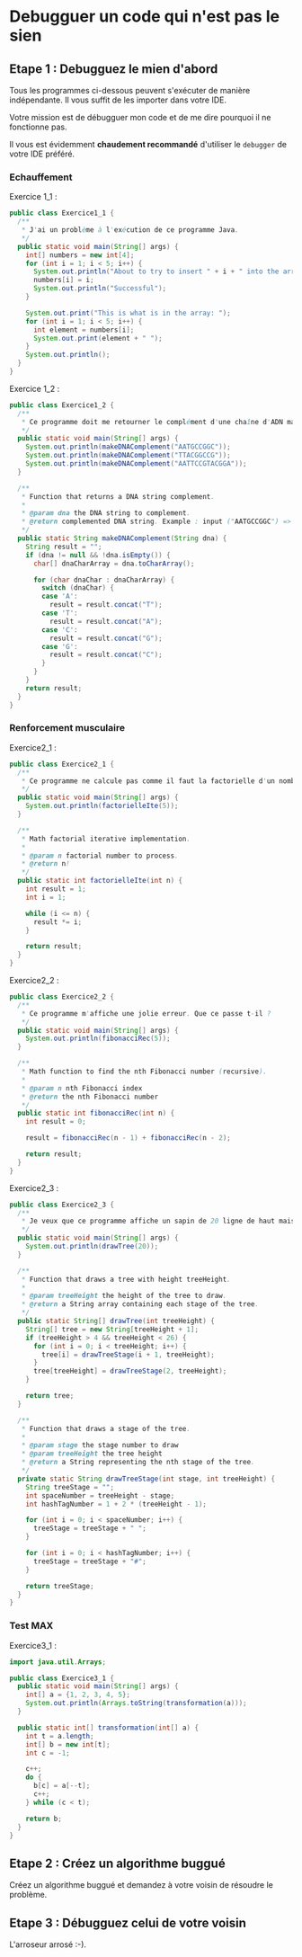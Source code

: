 # Debugguer un code qui n'est pas le sien

## Etape 1 : Debugguez le mien d'abord

Tous les programmes ci-dessous peuvent s'exécuter de manière indépendante. Il vous suffit de les importer dans votre IDE.

Votre mission est de débugguer mon code et de me dire pourquoi il ne fonctionne pas.

Il vous est évidemment **chaudement recommandé** d'utiliser le `debugger` de votre IDE préféré.

### Echauffement

Exercice 1_1 :

```java
public class Exercice1_1 {
  /**
   * J'ai un problème à l'exécution de ce programme Java.
   */
  public static void main(String[] args) {
    int[] numbers = new int[4];
    for (int i = 1; i < 5; i++) {
      System.out.println("About to try to insert " + i + " into the array at position " + i);
      numbers[i] = i;
      System.out.println("Successful");
    }

    System.out.print("This is what is in the array: ");
    for (int i = 1; i < 5; i++) {
      int element = numbers[i];
      System.out.print(element + " ");
    }
    System.out.println();
  }
}
```

Exercice 1_2 :

```java
public class Exercice1_2 {
  /**
   * Ce programme doit me retourner le complément d'une chaîne d'ADN mais ça ne fonctionne pas.
   */
  public static void main(String[] args) {
    System.out.println(makeDNAComplement("AATGCCGGC"));
    System.out.println(makeDNAComplement("TTACGGCCG"));
    System.out.println(makeDNAComplement("AATTCCGTACGGA"));
  }

  /**
   * Function that returns a DNA string complement.
   * 
   * @param dna the DNA string to complement.
   * @return complemented DNA string. Example : input ("AATGCCGGC") => output ("TTACGGCCG").
   */
  public static String makeDNAComplement(String dna) {
    String result = "";
    if (dna != null && !dna.isEmpty()) {
      char[] dnaCharArray = dna.toCharArray();

      for (char dnaChar : dnaCharArray) {
        switch (dnaChar) {
        case 'A':
          result = result.concat("T");
        case 'T':
          result = result.concat("A");
        case 'C':
          result = result.concat("G");
        case 'G':
          result = result.concat("C");
        }
      }
    }
    return result;
  }
}
```

### Renforcement musculaire

Exercice2_1 :

```java
public class Exercice2_1 {
  /**
   * Ce programme ne calcule pas comme il faut la factorielle d'un nombre.
   */
  public static void main(String[] args) {
    System.out.println(factorielleIte(5));
  }

  /**
   * Math factorial iterative implementation.
   * 
   * @param n factorial number to process.
   * @return n!
   */
  public static int factorielleIte(int n) {
    int result = 1;
    int i = 1;

    while (i <= n) {
      result *= i;
    }

    return result;
  }
}
```

Exercice2_2 :

```java
public class Exercice2_2 {
  /**
   * Ce programme m'affiche une jolie erreur. Que ce passe t-il ?
   */
  public static void main(String[] args) {
    System.out.println(fibonacciRec(5));
  }

  /**
   * Math function to find the nth Fibonacci number (recursive).
   *
   * @param n nth Fibonacci index
   * @return the nth Fibonacci number
   */
  public static int fibonacciRec(int n) {
    int result = 0;

    result = fibonacciRec(n - 1) + fibonacciRec(n - 2);

    return result;
  }
}
```

Exercice2_3 :

```java
public class Exercice2_3 {
  /**
   * Je veux que ce programme affiche un sapin de 20 ligne de haut mais ça ne fonctionne pas.
   */
  public static void main(String[] args) {
    System.out.println(drawTree(20));
  }

  /**
   * Function that draws a tree with height treeHeight.
   *
   * @param treeHeight the height of the tree to draw.
   * @return a String array containing each stage of the tree.
   */
  public static String[] drawTree(int treeHeight) {
    String[] tree = new String[treeHeight + 1];
    if (treeHeight > 4 && treeHeight < 26) {
      for (int i = 0; i < treeHeight; i++) {
        tree[i] = drawTreeStage(i + 1, treeHeight);
      }
      tree[treeHeight] = drawTreeStage(2, treeHeight);
    }

    return tree;
  }

  /**
   * Function that draws a stage of the tree.
   * 
   * @param stage the stage number to draw
   * @param treeHeight the tree height
   * @return a String representing the nth stage of the tree.
   */
  private static String drawTreeStage(int stage, int treeHeight) {
    String treeStage = "";
    int spaceNumber = treeHeight - stage;
    int hashTagNumber = 1 + 2 * (treeHeight - 1);

    for (int i = 0; i < spaceNumber; i++) {
      treeStage = treeStage + " ";
    }

    for (int i = 0; i < hashTagNumber; i++) {
      treeStage = treeStage + "#";
    }

    return treeStage;
  }
}
```

### Test MAX

Exercice3_1 :

```java
import java.util.Arrays;

public class Exercice3_1 {
  public static void main(String[] args) {
    int[] a = {1, 2, 3, 4, 5};
    System.out.println(Arrays.toString(transformation(a)));
  }

  public static int[] transformation(int[] a) {
    int t = a.length;
    int[] b = new int[t];
    int c = -1;

    c++;
    do {
      b[c] = a[--t];
      c++;
    } while (c < t);

    return b;
  }
}
```

## Etape 2 : Créez un algorithme buggué

Créez un algorithme buggué et demandez à votre voisin de résoudre le problème.

## Etape 3 : Débugguez celui de votre voisin

L'arroseur arrosé :-).

